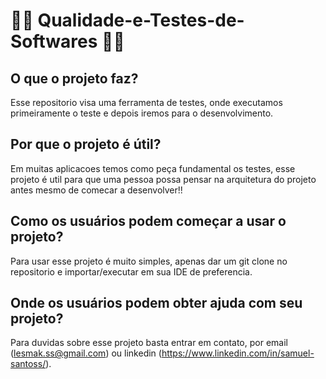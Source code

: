 # 👨‍🎓 Qualidade-e-Testes-de-Softwares 👩‍🎓

## O que o projeto faz?
Esse repositorio visa uma ferramenta de testes, onde executamos primeiramente o teste e depois iremos para o desenvolvimento.

## Por que o projeto é útil?
Em muitas aplicacoes temos como peça fundamental os testes, esse projeto é util para que uma pessoa possa pensar na arquitetura do projeto antes mesmo de comecar a desenvolver!!

## Como os usuários podem começar a usar o projeto?
Para usar esse projeto é muito simples, apenas dar um git clone no repositorio e importar/executar em sua IDE de preferencia.

##  Onde os usuários podem obter ajuda com seu projeto?
Para duvidas sobre esse projeto basta entrar em contato, por email (lesmak.ss@gmail.com) ou linkedin (https://www.linkedin.com/in/samuel-santoss/).
